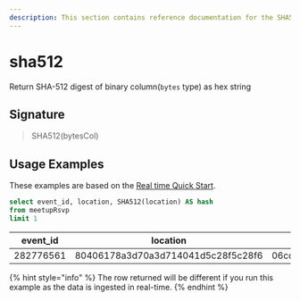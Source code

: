 ```yaml
---
description: This section contains reference documentation for the SHA512 function.
---
```


# sha512

Return SHA-512 digest of binary column(`bytes` type) as hex string

## Signature

> SHA512(bytesCol)

## Usage Examples

These examples are based on the [Real time Quick Start](../../basics/getting-started/quick-start.md#realtime).

```sql
select event_id, location, SHA512(location) AS hash
from meetupRsvp 
limit 1
```

| event\_id | location                           | hash                                                                                                                             |
| --------- | ---------------------------------- | -------------------------------------------------------------------------------------------------------------------------------- |
| 282776561 | 80406178a3d70a3d714041d5c28f5c28f6 | 06cc4532755995fc1661f4195f3c67440471eba809a321635cda988a09e8bb66fd040713b1a88320bb70d6bd24443e5128527a178503e6c21d2c70438f02d103 |

{% hint style="info" %}
The row returned will be different if you run this example as the data is ingested in real-time.
{% endhint %}
